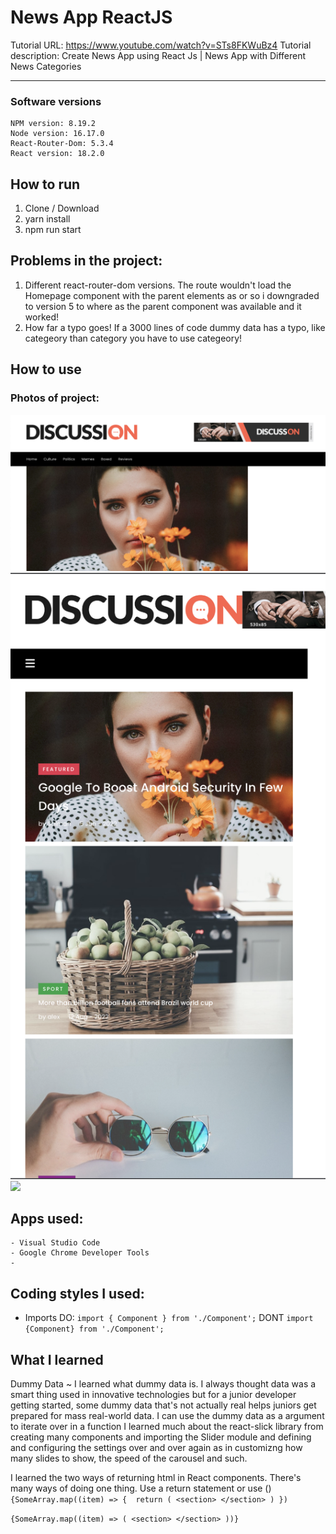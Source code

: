 # News App ReactJS

Tutorial URL: https://www.youtube.com/watch?v=STs8FKWuBz4
Tutorial description: Create News App using React Js | News App with Different News Categories

___________

### Software versions
	NPM version: 8.19.2
	Node version: 16.17.0
    React-Router-Dom: 5.3.4
    React version: 18.2.0

## How to run 
1. Clone / Download
2. yarn install
3. npm run start


## Problems in the project:
1. Different react-router-dom versions. The route wouldn't load the Homepage component with the parent elements as <Router> or <Routes> so i downgraded to version 5 to where <Switch> as the parent component was available and it worked!
2. How far a typo goes! If a 3000 lines of code dummy data has a typo, like categeory than category you have to use categeory!

## How to use

### Photos of project:
![](/public//images//newsappreactjs_image.png)
![](/public//images/newsapp_reactjs_image2.png)
![](/public/images//popularpost_section.gif)

## Apps used:
	- Visual Studio Code
    - Google Chrome Developer Tools
    -
## Coding styles I used:
- Imports
DO:
`import { Component } from './Component';`
DONT 
`import {Component} from './Component';`

## What I learned
Dummy Data ~ I learned what dummy data is. I always thought data was a smart thing used in innovative technologies but for a junior developer getting started, some dummy data that's not actually real helps juniors get prepared for mass real-world data. I can use the dummy data as a argument to iterate over in a function
I learned much about the react-slick library from creating many components and importing the Slider module and defining and configuring the settings over and over again as in customizng how many slides to show, the speed of the carousel and such.

I learned the two ways of returning html in React components. There's many ways of doing one thing.
Use a return statement or use ()
``{SomeArray.map((item) => { 
    return (
        <section>
        </section>
    )
})``

``{SomeArray.map((item) => (
    <section>
    </section>
))}``